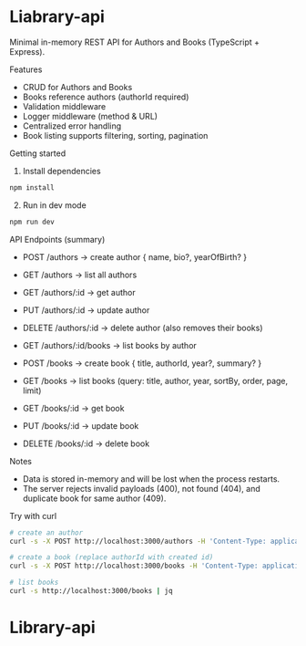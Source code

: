 # Liabrary-api

Minimal in-memory REST API for Authors and Books (TypeScript + Express).

Features
- CRUD for Authors and Books
- Books reference authors (authorId required)
- Validation middleware
- Logger middleware (method & URL)
- Centralized error handling
- Book listing supports filtering, sorting, pagination

Getting started

1. Install dependencies

```bash
npm install
```

2. Run in dev mode

```bash
npm run dev
```

API Endpoints (summary)

- POST /authors -> create author { name, bio?, yearOfBirth? }
- GET /authors -> list all authors
- GET /authors/:id -> get author
- PUT /authors/:id -> update author
- DELETE /authors/:id -> delete author (also removes their books)
- GET /authors/:id/books -> list books by author

- POST /books -> create book { title, authorId, year?, summary? }
- GET /books -> list books (query: title, author, year, sortBy, order, page, limit)
- GET /books/:id -> get book
- PUT /books/:id -> update book
- DELETE /books/:id -> delete book

Notes
- Data is stored in-memory and will be lost when the process restarts.
- The server rejects invalid payloads (400), not found (404), and duplicate book for same author (409).

Try with curl

```bash
# create an author
curl -s -X POST http://localhost:3000/authors -H 'Content-Type: application/json' -d '{"name":"nelson madileng"}' | jq

# create a book (replace authorId with created id)
curl -s -X POST http://localhost:3000/books -H 'Content-Type: application/json' -d '{"title":"My Book","authorId":"1","year":2020}' | jq

# list books
curl -s http://localhost:3000/books | jq
```
# Library-api
